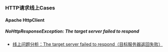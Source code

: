 ### HTTP请求线上Cases

#### Apache HttpClient
##### NoHttpResponseException: The target server failed to respond
* [线上问题分析：The target server failed to respond（目标服务器返回失败）](http://blog.csdn.net/ado1986/article/details/48268507)

